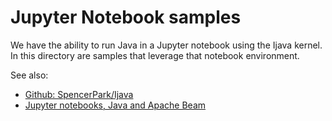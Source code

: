 # Jupyter Notebook samples

We have the ability to run Java in a Jupyter notebook using the Ijava kernel. In this directory are
samples that leverage that notebook environment.

See also:

- [Github: SpencerPark/Ijava](https://github.com/SpencerPark/IJava)
- [Jupyter notebooks, Java and Apache Beam](https://medium.com/@kolban1/jupyter-notebooks-java-and-apache-beam-3f1eafde3960)
